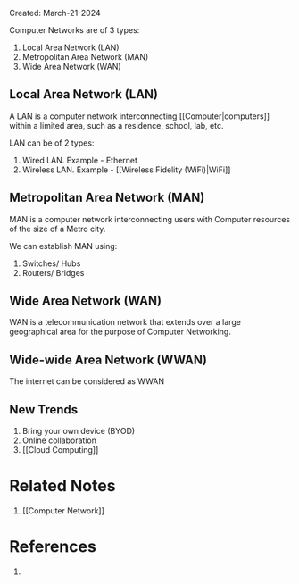 Created: March-21-2024

Computer Networks are of 3 types:

1. Local Area Network (LAN)
2. Metropolitan Area Network (MAN)
3. Wide Area Network (WAN)
## Local Area Network (LAN)

A LAN is a computer network interconnecting [[Computer|computers]] within a limited area, such as a residence, school, lab, etc.

LAN can be of 2 types:

1. Wired LAN. Example - Ethernet
2. Wireless LAN. Example - [[Wireless Fidelity (WiFi)|WiFi]]
## Metropolitan Area Network (MAN)

MAN is a computer network interconnecting users with Computer resources of the size of a Metro city.

We can establish MAN using:

1. Switches/ Hubs
2. Routers/ Bridges
## Wide Area Network (WAN)

WAN is a telecommunication network that extends over a large geographical area for the purpose of Computer Networking.
## Wide-wide Area Network (WWAN)

The internet can be considered as WWAN
## New Trends

1. Bring your own device (BYOD)
2. Online collaboration
3. [[Cloud Computing]]
# Related Notes

1. [[Computer Network]]
# References

1. 